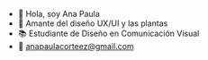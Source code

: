 - 👋 Hola, soy Ana Paula
- 🌱 Amante del diseño UX/UI y las plantas
- 📚 Estudiante de Diseño en Comunicación Visual
- 💌 anapaulacorteez@gmail.com

<!---
anapee/anapee is a ✨ special ✨ repository because its `README.md` (this file) appears on your GitHub profile.
You can click the Preview link to take a look at your changes.
--->
